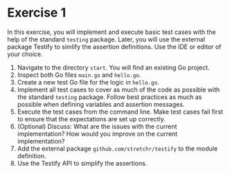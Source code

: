 # Exercise 1

In this exercise, you will implement and execute basic test cases with the help of the standard `testing` package. Later, you will use the external package Testify to simlify the assertion definitions. Use the IDE or editor of your choice.

1. Navigate to the directory `start`. You will find an existing Go project.
2. Inspect both Go files `main.go` and `hello.go`.
3. Create a new test Go file for the logic in `hello.go`.
4. Implement all test cases to cover as much of the code as possible with the standard `testing` package. Follow best practices as much as possible when defining variables and assertion messages.
5. Execute the test cases from the command line. Make test cases fail first to ensure that the expectations are set up correctly.
6. (Optional) Discuss: What are the issues with the current implementation? How would you improve on the current implementation?
7. Add the external package `github.com/stretchr/testify` to the module definition.
8. Use the Testify API to simplify the assertions.